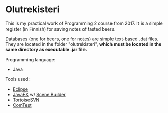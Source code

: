 # Olutrekisteri

This is my practical work of Programming 2 course from 2017. It is a simple register (in Finnish) for saving notes of tasted beers.

Databases (one for beers, one for notes) are simple text-based .dat files. They are located in the folder "olutrekisteri", **which must be located in the same directory as executable .jar file.**


Programming language: 
- Java

Tools used:
- [Eclipse](https://www.eclipse.org/eclipseide/)
- [JavaFX](https://openjfx.io/) w/ [Scene Builder](https://gluonhq.com/products/scene-builder/)
- [TortoiseSVN](https://tortoisesvn.net/)
- [ComTest](https://trac.cc.jyu.fi/projects/comtest/wiki/ComTestInEnglish)

